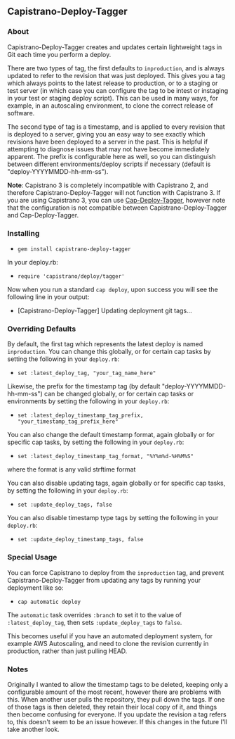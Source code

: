 ## Capistrano-Deploy-Tagger

### About

Capistrano-Deploy-Tagger creates and updates certain lightweight tags in Git each time you perform a deploy.

There are two types of tag, the first defaults to `inproduction`, and is always updated to refer to the revision that was just deployed. This gives you a tag which always points to the latest release to production, or to a staging or test server (in which case you can configure the tag to be intest or instaging in your test or staging deploy script). This can be used in many ways, for example, in an autoscaling environment, to clone the correct release of software.

The second type of tag is a timestamp, and is applied to every revision that is deployed to a server, giving you an easy way to see exactly which revisions have been deployed to a server in the past. This is helpful if attempting to diagnose issues that may not have become immediately apparent.  The prefix is configurable here as well, so you can distinguish between different environments/deploy scripts if necessary (default is "deploy-YYYYMMDD-hh-mm-ss").

__Note__: Capistrano 3 is completely incompatible with Capistrano 2, and therefore Capistrano-Deploy-Tagger will not function with Capistrano 3. If you are using Capistrano 3, you can use [Cap-Deploy-Tagger](https://github.com/forward3d/cap-deploy-tagger), however note that the configuration is not compatible between Capistrano-Deploy-Tagger and Cap-Deploy-Tagger.

### Installing

  - `gem install capistrano-deploy-tagger`

In your deploy.rb:

  - `require 'capistrano/deploy/tagger'`

Now when you run a standard `cap deploy`, upon success you will see the following line in your output:

  - [Capistrano-Deploy-Tagger] Updating deployment git tags...

### Overriding Defaults

By default, the first tag which represents the latest deploy is named `inproduction`. You can change this globally, or for certain cap tasks by setting the following in your `deploy.rb`:
  
  - `set :latest_deploy_tag, "your_tag_name_here"`

Likewise, the prefix for the timestamp tag (by default "deploy-YYYYMMDD-hh-mm-ss") can be changed globally, or for certain cap tasks or environments by setting the following in your `deploy.rb`:
  
  - `set :latest_deploy_timestamp_tag_prefix, "your_timestamp_tag_prefix_here"`

You can also change the default timestamp format, again globally or for specific cap tasks, by setting the following in your `deploy.rb`:

  - `set :latest_deploy_timestamp_tag_format, "%Y%m%d-%H%M%S"`

where the format is any valid strftime format

You can also disable updating tags, again globally or for specific cap tasks, by setting the following in your `deploy.rb`:

  - `set :update_deploy_tags, false`

You can also disable timestamp type tags by setting the following in your `deploy.rb`:

  - `set :update_deploy_timestamp_tags, false`

### Special Usage

You can force Capistrano to deploy from the `inproduction` tag, and prevent Capistrano-Deploy-Tagger from updating any tags by running your deployment like so:

  - `cap automatic deploy`

The `automatic` task overrides `:branch` to set it to the value of `:latest_deploy_tag`, then sets `:update_deploy_tags` to `false`.

This becomes useful if you have an automated deployment system, for example AWS Autoscaling, and need to clone the revision currently in production, rather than just pulling HEAD.

### Notes

Originally I wanted to allow the timestamp tags to be deleted, keeping only a configurable amount of the most recent, however there are problems with this. When another user pulls the repository, they pull down the tags. If one of those tags is then deleted, they retain their local copy of it, and things then become confusing for everyone. If you update the revision a tag refers to, this doesn't seem to be an issue however. If this changes in the future I'll take another look.
